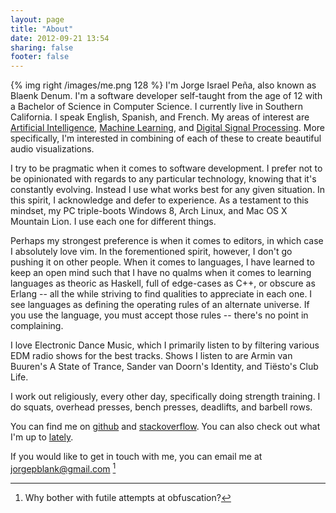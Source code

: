 ```yaml
---
layout: page
title: "About"
date: 2012-09-21 13:54
sharing: false
footer: false
---
```


{% img right /images/me.png 128 %}
I'm Jorge Israel Peña, also known as Blaenk Denum. I'm a software developer self-taught from the age of 12 with a Bachelor of Science in Computer Science. I currently live in Southern California. I speak English, Spanish, and French. My areas of interest are [Artificial Intelligence](http://en.wikipedia.org/wiki/Artificial_intelligence), [Machine Learning](http://en.wikipedia.org/wiki/Machine_learning), and [Digital Signal Processing](http://en.wikipedia.org/wiki/Digital_signal_processing). More specifically, I'm interested in combining of each of these to create beautiful audio visualizations.

I try to be pragmatic when it comes to software development. I prefer not to be opinionated with regards to any particular technology, knowing that it's constantly evolving. Instead I use what works best for any given situation. In this spirit, I acknowledge and defer to experience. As a testament to this mindset, my PC triple-boots Windows 8, Arch Linux, and Mac OS X Mountain Lion. I use each one for different things.

Perhaps my strongest preference is when it comes to editors, in which case I absolutely love vim. In the forementioned spirit, however, I don't go pushing it on other people. When it comes to languages, I have learned to keep an open mind such that I have no qualms when it comes to learning languages as theoric as Haskell, full of edge-cases as C++, or obscure as Erlang -- all the while striving to find qualities to appreciate in each one. I see languages as defining the operating rules of an alternate universe. If you use the language, you must accept those rules -- there's no point in complaining.

I love Electronic Dance Music, which I primarily listen to by filtering various EDM radio shows for the best tracks. Shows I listen to are Armin van Buuren's A State of Trance, Sander van Doorn's Identity, and Tiësto's Club Life.

I work out religiously, every other day, specifically doing strength training. I do squats, overhead presses, bench presses, deadlifts, and barbell rows.

You can find me on [github](http://github.com/blaenk) and [stackoverflow](http://stackoverflow.com/users/101090/jorge-israel-pena). You can also check out what I'm up to [lately](/lately).

If you would like to get in touch with me, you can email me at jorgepblank@gmail.com [^1]

[^1]: Why bother with futile attempts at obfuscation? 
